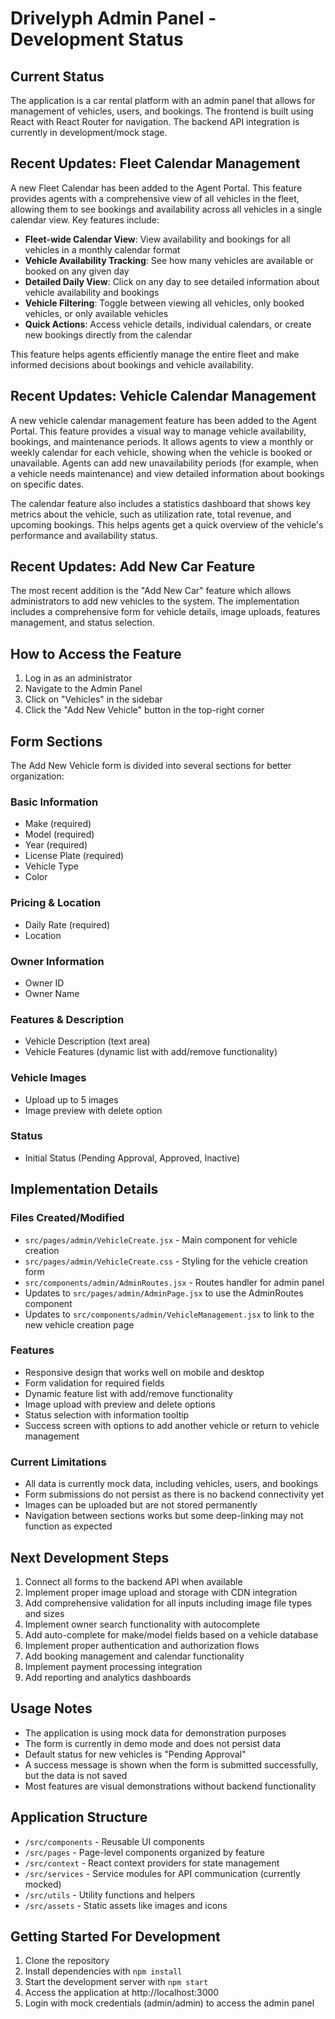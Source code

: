# Drivelyph Admin Panel - Development Status

## Current Status
The application is a car rental platform with an admin panel that allows for management of vehicles, users, and bookings. The frontend is built using React with React Router for navigation. The backend API integration is currently in development/mock stage.

## Recent Updates: Fleet Calendar Management

A new Fleet Calendar has been added to the Agent Portal. This feature provides agents with a comprehensive view of all vehicles in the fleet, allowing them to see bookings and availability across all vehicles in a single calendar view. Key features include:

- **Fleet-wide Calendar View**: View availability and bookings for all vehicles in a monthly calendar format
- **Vehicle Availability Tracking**: See how many vehicles are available or booked on any given day
- **Detailed Daily View**: Click on any day to see detailed information about vehicle availability and bookings
- **Vehicle Filtering**: Toggle between viewing all vehicles, only booked vehicles, or only available vehicles
- **Quick Actions**: Access vehicle details, individual calendars, or create new bookings directly from the calendar

This feature helps agents efficiently manage the entire fleet and make informed decisions about bookings and vehicle availability.

## Recent Updates: Vehicle Calendar Management
A new vehicle calendar management feature has been added to the Agent Portal. This feature provides a visual way to manage vehicle availability, bookings, and maintenance periods. It allows agents to view a monthly or weekly calendar for each vehicle, showing when the vehicle is booked or unavailable. Agents can add new unavailability periods (for example, when a vehicle needs maintenance) and view detailed information about bookings on specific dates.

The calendar feature also includes a statistics dashboard that shows key metrics about the vehicle, such as utilization rate, total revenue, and upcoming bookings. This helps agents get a quick overview of the vehicle's performance and availability status.

## Recent Updates: Add New Car Feature
The most recent addition is the "Add New Car" feature which allows administrators to add new vehicles to the system. The implementation includes a comprehensive form for vehicle details, image uploads, features management, and status selection.

## How to Access the Feature

1. Log in as an administrator
2. Navigate to the Admin Panel
3. Click on "Vehicles" in the sidebar
4. Click the "Add New Vehicle" button in the top-right corner

## Form Sections

The Add New Vehicle form is divided into several sections for better organization:

### Basic Information
- Make (required)
- Model (required)
- Year (required)
- License Plate (required)
- Vehicle Type
- Color

### Pricing & Location
- Daily Rate (required)
- Location

### Owner Information
- Owner ID
- Owner Name

### Features & Description
- Vehicle Description (text area)
- Vehicle Features (dynamic list with add/remove functionality)

### Vehicle Images
- Upload up to 5 images
- Image preview with delete option

### Status
- Initial Status (Pending Approval, Approved, Inactive)

## Implementation Details

### Files Created/Modified
- `src/pages/admin/VehicleCreate.jsx` - Main component for vehicle creation
- `src/pages/admin/VehicleCreate.css` - Styling for the vehicle creation form
- `src/components/admin/AdminRoutes.jsx` - Routes handler for admin panel
- Updates to `src/pages/admin/AdminPage.jsx` to use the AdminRoutes component
- Updates to `src/components/admin/VehicleManagement.jsx` to link to the new vehicle creation page

### Features
- Responsive design that works well on mobile and desktop
- Form validation for required fields
- Dynamic feature list with add/remove functionality
- Image upload with preview and delete options
- Status selection with information tooltip
- Success screen with options to add another vehicle or return to vehicle management

### Current Limitations
- All data is currently mock data, including vehicles, users, and bookings
- Form submissions do not persist as there is no backend connectivity yet
- Images can be uploaded but are not stored permanently
- Navigation between sections works but some deep-linking may not function as expected

## Next Development Steps
1. Connect all forms to the backend API when available
2. Implement proper image upload and storage with CDN integration
3. Add comprehensive validation for all inputs including image file types and sizes
4. Implement owner search functionality with autocomplete
5. Add auto-complete for make/model fields based on a vehicle database
6. Implement proper authentication and authorization flows
7. Add booking management and calendar functionality
8. Implement payment processing integration
9. Add reporting and analytics dashboards

## Usage Notes
- The application is using mock data for demonstration purposes
- The form is currently in demo mode and does not persist data
- Default status for new vehicles is "Pending Approval"
- A success message is shown when the form is submitted successfully, but the data is not saved
- Most features are visual demonstrations without backend functionality

## Application Structure
- `/src/components` - Reusable UI components
- `/src/pages` - Page-level components organized by feature
- `/src/context` - React context providers for state management
- `/src/services` - Service modules for API communication (currently mocked)
- `/src/utils` - Utility functions and helpers
- `/src/assets` - Static assets like images and icons

## Getting Started For Development
1. Clone the repository
2. Install dependencies with `npm install`
3. Start the development server with `npm start`
4. Access the application at http://localhost:3000
5. Login with mock credentials (admin/admin) to access the admin panel